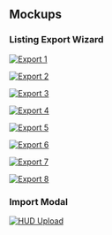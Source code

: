 ## Mockups

### Listing Export Wizard
[![Export 1](https://raw.githubusercontent.com/ozone-development/ozp-documentation/master/mockups/hud/MP_ExportModal_00SelectStatic.png)](https://raw.githubusercontent.com/ozone-development/ozp-documentation/master/mockups/hud/MP_ExportModal_00SelectStatic.png)

[![Export 2](https://raw.githubusercontent.com/ozone-development/ozp-documentation/master/mockups/hud/MP_ExportModal_01Select_Selecting.png)](https://raw.githubusercontent.com/ozone-development/ozp-documentation/master/mockups/hud/MP_ExportModal_01Select_Selecting.png)

[![Export 3](https://raw.githubusercontent.com/ozone-development/ozp-documentation/master/mockups/hud/MP_ExportModal_01Select_Selecting_1Type.png)](https://raw.githubusercontent.com/ozone-development/ozp-documentation/master/mockups/hud/MP_ExportModal_01Select_Selecting_1Type.png)

[![Export 4](https://raw.githubusercontent.com/ozone-development/ozp-documentation/master/mockups/hud/MP_ExportModal_01Select_Selecting_3Org.png)](https://raw.githubusercontent.com/ozone-development/ozp-documentation/master/mockups/hud/MP_ExportModal_01Select_Selecting_3Org.png)

[![Export 5](https://raw.githubusercontent.com/ozone-development/ozp-documentation/master/mockups/hud/MP_ExportModal_01Select_Selecting_4Category.png)](https://raw.githubusercontent.com/ozone-development/ozp-documentation/master/mockups/hud/MP_ExportModal_01Select_Selecting_4Category.png)

[![Export 6](https://raw.githubusercontent.com/ozone-development/ozp-documentation/master/mockups/hud/MP_ExportModal_02Options.png)](https://raw.githubusercontent.com/ozone-development/ozp-documentation/master/mockups/hud/MP_ExportModal_02Options.png)

[![Export 7](https://raw.githubusercontent.com/ozone-development/ozp-documentation/master/mockups/hud/MP_ExportModal_03Review.png)](https://raw.githubusercontent.com/ozone-development/ozp-documentation/master/mockups/hud/MP_ExportModal_03Review.png)

[![Export 8](https://raw.githubusercontent.com/ozone-development/ozp-documentation/master/mockups/hud/MP_ExportModal_04Confirmation.png)](https://raw.githubusercontent.com/ozone-development/ozp-documentation/master/mockups/hud/MP_ExportModal_04Confirmation.png)

### Import Modal

[![HUD Upload](https://raw.githubusercontent.com/ozone-development/ozp-documentation/master/mockups/hud/HUD_Bookmarks_ModalUpload.png)](https://raw.githubusercontent.com/ozone-development/ozp-documentation/master/mockups/hud/HUD_Bookmarks_ModalUpload.png)